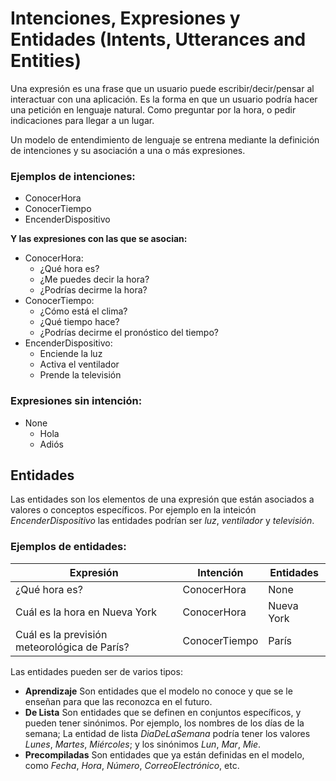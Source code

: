 # Intenciones, Expresiones y Entidades (Intents, Utterances and Entities)
Una expresión es una frase que un usuario puede escribir/decir/pensar al interactuar con una aplicación. Es la forma en que un usuario podría hacer una petición en lenguaje natural. Como preguntar por la hora, o pedir indicaciones para llegar a un lugar.

Un modelo de entendimiento de lenguaje se entrena mediante la definición de intenciones y su asociación a una o más expresiones.

### **Ejemplos de intenciones:**
- ConocerHora
- ConocerTiempo
- EncenderDispositivo

**Y las expresiones con las que se asocian:**

- ConocerHora:
    - ¿Qué hora es?
    - ¿Me puedes decir la hora?
    - ¿Podrías decirme la hora?
- ConocerTiempo:
    - ¿Cómo está el clima?
    - ¿Qué tiempo hace?
    - ¿Podrías decirme el pronóstico del tiempo?
- EncenderDispositivo:
    - Enciende la luz
    - Activa el ventilador
    - Prende la televisión

### Expresiones sin intención:
- None
    - Hola
    - Adiós

## Entidades

Las entidades son los elementos de una expresión que están asociados a valores o conceptos específicos. Por ejemplo en la inteicón *EncenderDispositivo* las entidades podrían ser *luz*, *ventilador* y *televisión*.

### **Ejemplos de entidades:**

| Expresión | Intención | Entidades |
| --- | --- | --- |
| ¿Qué hora es? | ConocerHora | None |
| Cuál es la hora en Nueva York | ConocerHora | Nueva York |
| Cuál es la previsión meteorológica de París? | ConocerTiempo | París |

Las entidades pueden ser de varios tipos:

* **Aprendizaje** Son entidades que el modelo no conoce y que se le enseñan para que las reconozca en el futuro.
* **De Lista** Son entidades que se definen en conjuntos específicos, y pueden tener sinónimos. Por ejemplo, los nombres de los días de la semana; La entidad de lista *DiaDeLaSemana* podría tener los valores *Lunes*, *Martes*, *Miércoles*; y los sinónimos *Lun*, *Mar*, *Mie*.
* **Precompiladas** Son entidades que ya están definidas en el modelo, como *Fecha*, *Hora*, *Número*, *CorreoElectrónico*, etc.
